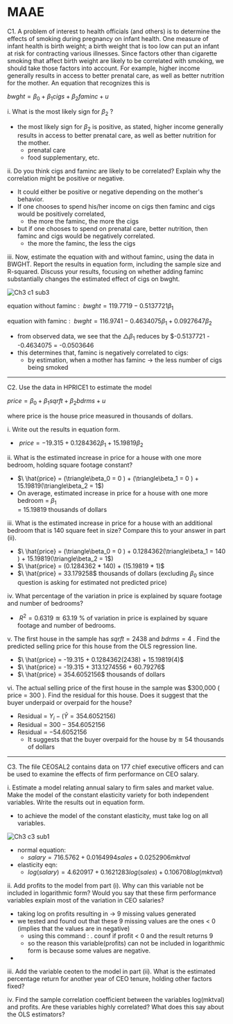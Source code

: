 # MAAE

C1.
A problem of interest to health officials (and others) is to determine the effects of smoking during pregnancy on infant health. One measure of infant health is birth weight; a birth weight that is too low can put an infant at risk for contracting various illnesses. Since factors other than cigarette smoking that affect birth weight are likely to be correlated with smoking, we should take those factors into account. For example, higher income generally results in access to better prenatal care, as well as better nutrition for the mother. An equation that recognizes this is

$bwght = \beta_0 + \beta_1 cigs + \beta_2 faminc + u$

i. What is the most likely sign for $\beta_2$ ?

- the most likely sign for $\beta_2$ is positive, as stated, higher income generally results in access to better prenatal care,
  as well as better nutrition for the mother. 
    - prenatal care
    - food supplementary, etc.

ii. Do you think cigs and faminc are likely to be correlated? Explain why the correlation might be positive or negative.

- It could either be positive or negative depending on the mother's behavior.
- If one chooses to spend his/her income on cigs then faminc and cigs would be positively correlated,
    - the more the faminc, the more the cigs   
- but if one chooses to spend on prenatal care, better nutrition, then faminc and cigs would be negatively correlated.
    - the more the faminc, the less the cigs

iii. Now, estimate the equation with and without faminc, using the data in BWGHT. Report the results in equation form, including the sample size and R-squared. 
Discuss your results, focusing on whether adding faminc substantially changes the estimated effect of cigs on bwght.

![Ch3 c1 sub3](https://user-images.githubusercontent.com/20382285/196757721-cd509c8d-0b9a-49d7-a45d-d530776af77f.JPG)

equation without faminc :
$\ bwght = 119.7719 - 0.5137721 \beta_1$

equation with faminc :
$\ bwght = 116.9741 - 0.4634075 \beta_1 + 0.0927647 \beta_2$

- from observed data, we see that the $\triangle \beta_1$ reduces by $-0.5137721 - -0.4634075 = -0.0503646
- this determines that, faminc is negatively correlated to cigs:
  - by estimation, when a mother has faminc -> the less number of cigs being smoked

-----------------------------------------------------------------------------------------------------------------------------

C2.
Use the data in HPRICE1 to estimate the model

$price = \beta_0 + \beta_1 sqrft + \beta_2 bdrms + u$

where price is the house price measured in thousands of dollars.

i. Write out the results in equation form.

- $\ price = -19.315 + 0.1284362 \beta_1 + 15.19819 \beta_2$

ii. What is the estimated increase in price for a house with one more bedroom, holding square footage constant?

- $\ \hat{price} = (\triangle\beta_0 = 0 ) + (\triangle\beta_1 = 0 ) + 15.19819(\triangle\beta_2 = 1$)
- On average, estimated increase in price for a house with one more bedroom = $\beta_1$\
    = 15.19819 thousands of dollars

iii. What is the estimated increase in price for a house with an additional bedroom that is 140 square feet in size? Compare this to your answer in part (ii).

- $\ \hat{price} = (\triangle\beta_0 = 0 ) + 0.1284362(\triangle\beta_1 = 140 ) + 15.19819(\triangle\beta_2 = 1$)
- $\ \hat{price} = (0.1284362 * 140) + (15.19819 * 1)$
- $\ \hat{price} = 33.179258$ thousands of dollars (excluding $\beta_0$ since question is asking for estimated not predicted price)

iv. What percentage of the variation in price is explained by square footage and number of bedrooms?

- $\ R^2 = 0.6319 \approxeq 63.19$ % of variation in price is explained by square footage and number of bedrooms. 

v. The first house in the sample has $sqrft = 2438$ and $bdrms = 4$ . Find the predicted selling price for this house from the OLS regression line.

- $\ \hat{price} = -19.315 + 0.1284362(2438) + 15.19819(4)$
- $\ \hat{price} = -19.315 + 313.1274556 + 60.79276$
- $\ \hat{price} = 354.6052156$ thousands of dollars

vi. The actual selling price of the first house in the sample was $300,000 ( price = 300 ). Find the residual for this house. Does it suggest that the buyer underpaid or overpaid for the house?

- Residual = $Y_i - (\hat{Y} = 354.6052156)$
- Residual = $300 - 354.6052156$
- Residual = $-54.6052156$
    - It suggests that the buyer overpaid for the house by $\approxeq$ 54 thousands of dollars

-----------------------------------------------------------------------------------------------------------------------------

C3.
The file CEOSAL2 contains data on 177 chief executive officers and can be used to examine the effects of firm performance on CEO salary.

i. Estimate a model relating annual salary to firm sales and market value. Make the model of the constant elasticity variety for both independent variables. Write the results out in equation form.

- to achieve the model of the constant elasticity, must take log on all variables. 

![Ch3 c3 sub1](https://user-images.githubusercontent.com/20382285/196773084-31caf2ae-d948-4873-97ac-8a9cc9836115.JPG)

- normal equation:
  - $salary = 716.5762 + 0.0164994sales + 0.0252906mktval$
- elasticity eqn:
  - $log(salary) = 4.620917 + 0.1621283log(sales) + 0.106708log(mktval)$

ii. Add profits to the model from part (i). Why can this variable not be included in logarithmic form? Would you say that these firm performance variables explain most of the variation in CEO salaries?

- taking log on profits resulting in -> 9 missing values generated
- we tested and found out that these 9 missing values are the ones < 0 (implies that the values are in negative)
  - using this command : . counf if profit < 0 and the result returns 9
  - so the reason this variable(profits) can not be included in logarithmic form is because some values are negative.
- 

iii. Add the variable ceoten to the model in part (ii). What is the estimated percentage return for another year of CEO tenure, holding other factors fixed?

iv. Find the sample correlation coefficient between the variables log(mktval) and profits. Are these variables highly correlated? What does this say about the OLS estimators?
